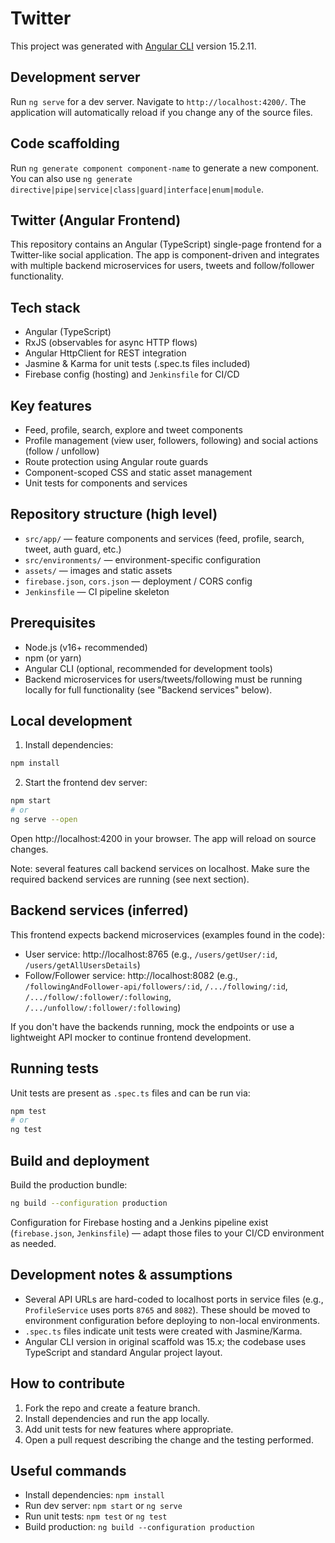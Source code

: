 # Twitter

This project was generated with [Angular CLI](https://github.com/angular/angular-cli) version 15.2.11.

## Development server

Run `ng serve` for a dev server. Navigate to `http://localhost:4200/`. The application will automatically reload if you change any of the source files.

## Code scaffolding

Run `ng generate component component-name` to generate a new component. You can also use `ng generate directive|pipe|service|class|guard|interface|enum|module`.

## Twitter (Angular Frontend)

This repository contains an Angular (TypeScript) single-page frontend for a Twitter-like social application. The app is component-driven and integrates with multiple backend microservices for users, tweets and follow/follower functionality.

## Tech stack

- Angular (TypeScript)
- RxJS (observables for async HTTP flows)
- Angular HttpClient for REST integration
- Jasmine & Karma for unit tests (.spec.ts files included)
- Firebase config (hosting) and `Jenkinsfile` for CI/CD

## Key features

- Feed, profile, search, explore and tweet components
- Profile management (view user, followers, following) and social actions (follow / unfollow)
- Route protection using Angular route guards
- Component-scoped CSS and static asset management
- Unit tests for components and services

## Repository structure (high level)

- `src/app/` — feature components and services (feed, profile, search, tweet, auth guard, etc.)
- `src/environments/` — environment-specific configuration
- `assets/` — images and static assets
- `firebase.json`, `cors.json` — deployment / CORS config
- `Jenkinsfile` — CI pipeline skeleton

## Prerequisites

- Node.js (v16+ recommended)
- npm (or yarn)
- Angular CLI (optional, recommended for development tools)
- Backend microservices for users/tweets/following must be running locally for full functionality (see "Backend services" below).

## Local development

1. Install dependencies:

```bash
npm install
```

2. Start the frontend dev server:

```bash
npm start
# or
ng serve --open
```

Open http://localhost:4200 in your browser. The app will reload on source changes.

Note: several features call backend services on localhost. Make sure the required backend services are running (see next section).

## Backend services (inferred)

This frontend expects backend microservices (examples found in the code):

- User service: http://localhost:8765 (e.g., `/users/getUser/:id`, `/users/getAllUsersDetails`)
- Follow/Follower service: http://localhost:8082 (e.g., `/followingAndFollower-api/followers/:id`, `/.../following/:id`, `/.../follow/:follower/:following`, `/.../unfollow/:follower/:following`)

If you don't have the backends running, mock the endpoints or use a lightweight API mocker to continue frontend development.

## Running tests

Unit tests are present as `.spec.ts` files and can be run via:

```bash
npm test
# or
ng test
```

## Build and deployment

Build the production bundle:

```bash
ng build --configuration production
```

Configuration for Firebase hosting and a Jenkins pipeline exist (`firebase.json`, `Jenkinsfile`) — adapt those files to your CI/CD environment as needed.

## Development notes & assumptions

- Several API URLs are hard-coded to localhost ports in service files (e.g., `ProfileService` uses ports `8765` and `8082`). These should be moved to environment configuration before deploying to non-local environments.
- `.spec.ts` files indicate unit tests were created with Jasmine/Karma.
- Angular CLI version in original scaffold was 15.x; the codebase uses TypeScript and standard Angular project layout.

## How to contribute

1. Fork the repo and create a feature branch.
2. Install dependencies and run the app locally.
3. Add unit tests for new features where appropriate.
4. Open a pull request describing the change and the testing performed.

## Useful commands

- Install dependencies: `npm install`
- Run dev server: `npm start` or `ng serve`
- Run unit tests: `npm test` or `ng test`
- Build production: `ng build --configuration production`
